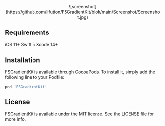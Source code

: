 <div align=center>![screenshot](https://github.com/lifution/FSGradientKit/blob/main/Screenshot/Screenshot.jpg)</div align=center>

## Requirements

iOS 11+
Swift 5
Xcode 14+

## Installation

FSGradientKit is available through [CocoaPods](https://cocoapods.org). To install
it, simply add the following line to your Podfile:

```ruby
pod 'FSGradientKit'
```

## License

FSGradientKit is available under the MIT license. See the LICENSE file for more info.
